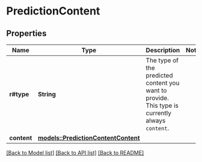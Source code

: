 # PredictionContent

## Properties

Name | Type | Description | Notes
------------ | ------------- | ------------- | -------------
**r#type** | **String** | The type of the predicted content you want to provide. This type is currently always `content`.  | 
**content** | [**models::PredictionContentContent**](PredictionContent_content.md) |  | 

[[Back to Model list]](../README.md#documentation-for-models) [[Back to API list]](../README.md#documentation-for-api-endpoints) [[Back to README]](../README.md)


